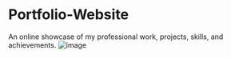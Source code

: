 # Portfolio-Website
An online showcase of my professional work, projects, skills, and achievements.
![image](https://github.com/jazzveee/Portfolio-Website/assets/93050595/5cbc3fc5-a25e-48e0-8895-1c314012a24e)
